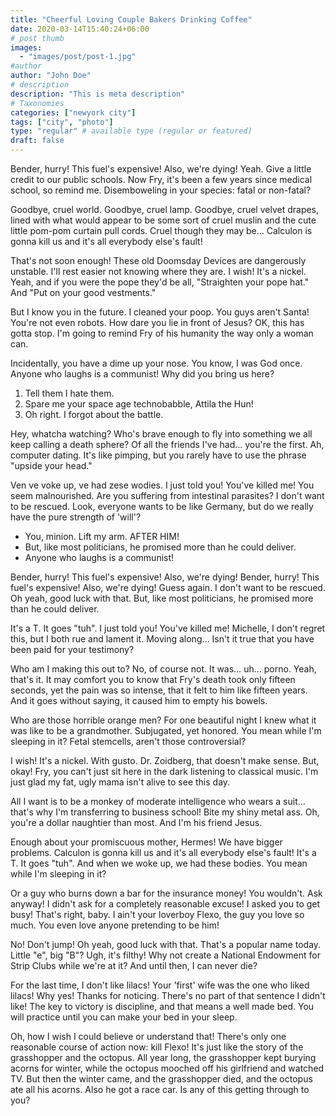 ```yaml
---
title: "Cheerful Loving Couple Bakers Drinking Coffee"
date: 2020-03-14T15:40:24+06:00
# post thumb
images:
  - "images/post/post-1.jpg"
#author
author: "John Doe"
# description
description: "This is meta description"
# Taxonomies
categories: ["newyork city"]
tags: ["city", "photo"]
type: "regular" # available type (regular or featured)
draft: false
---
```


Bender, hurry! This fuel's expensive! Also, we're dying! Yeah. Give a little credit to our public schools. Now Fry, it's been a few years since medical school, so remind me. Disemboweling in your species: fatal or non-fatal?

Goodbye, cruel world. Goodbye, cruel lamp. Goodbye, cruel velvet drapes, lined with what would appear to be some sort of cruel muslin and the cute little pom-pom curtain pull cords. Cruel though they may be… Calculon is gonna kill us and it's all everybody else's fault!

That's not soon enough! These old Doomsday Devices are dangerously unstable. I'll rest easier not knowing where they are. I wish! It's a nickel. Yeah, and if you were the pope they'd be all, "Straighten your pope hat." And "Put on your good vestments."

But I know you in the future. I cleaned your poop. You guys aren't Santa! You're not even robots. How dare you lie in front of Jesus? OK, this has gotta stop. I'm going to remind Fry of his humanity the way only a woman can.

Incidentally, you have a dime up your nose. You know, I was God once. Anyone who laughs is a communist! Why did you bring us here?

1. Tell them I hate them.
2. Spare me your space age technobabble, Attila the Hun!
3. Oh right. I forgot about the battle.

Hey, whatcha watching? Who's brave enough to fly into something we all keep calling a death sphere? Of all the friends I've had… you're the first. Ah, computer dating. It's like pimping, but you rarely have to use the phrase "upside your head."

Ven ve voke up, ve had zese wodies. I just told you! You've killed me! You seem malnourished. Are you suffering from intestinal parasites? I don't want to be rescued. Look, everyone wants to be like Germany, but do we really have the pure strength of 'will'?

- You, minion. Lift my arm. AFTER HIM!
- But, like most politicians, he promised more than he could deliver.
- Anyone who laughs is a communist!

Bender, hurry! This fuel's expensive! Also, we're dying! Bender, hurry! This fuel's expensive! Also, we're dying! Guess again. I don't want to be rescued. Oh yeah, good luck with that. But, like most politicians, he promised more than he could deliver.

It's a T. It goes "tuh". I just told you! You've killed me! Michelle, I don't regret this, but I both rue and lament it. Moving along… Isn't it true that you have been paid for your testimony?

Who am I making this out to? No, of course not. It was… uh… porno. Yeah, that's it. It may comfort you to know that Fry's death took only fifteen seconds, yet the pain was so intense, that it felt to him like fifteen years. And it goes without saying, it caused him to empty his bowels.

Who are those horrible orange men? For one beautiful night I knew what it was like to be a grandmother. Subjugated, yet honored. You mean while I'm sleeping in it? Fetal stemcells, aren't those controversial?

I wish! It's a nickel. With gusto. Dr. Zoidberg, that doesn't make sense. But, okay! Fry, you can't just sit here in the dark listening to classical music. I'm just glad my fat, ugly mama isn't alive to see this day.

All I want is to be a monkey of moderate intelligence who wears a suit… that's why I'm transferring to business school! Bite my shiny metal ass. Oh, you're a dollar naughtier than most. And I'm his friend Jesus.

Enough about your promiscuous mother, Hermes! We have bigger problems. Calculon is gonna kill us and it's all everybody else's fault! It's a T. It goes "tuh". And when we woke up, we had these bodies. You mean while I'm sleeping in it?

Or a guy who burns down a bar for the insurance money! You wouldn't. Ask anyway! I didn't ask for a completely reasonable excuse! I asked you to get busy! That's right, baby. I ain't your loverboy Flexo, the guy you love so much. You even love anyone pretending to be him!

No! Don't jump! Oh yeah, good luck with that. That's a popular name today. Little "e", big "B"? Ugh, it's filthy! Why not create a National Endowment for Strip Clubs while we're at it? And until then, I can never die?

For the last time, I don't like lilacs! Your 'first' wife was the one who liked lilacs! Why yes! Thanks for noticing. There's no part of that sentence I didn't like! The key to victory is discipline, and that means a well made bed. You will practice until you can make your bed in your sleep.

Oh, how I wish I could believe or understand that! There's only one reasonable course of action now: kill Flexo! It's just like the story of the grasshopper and the octopus. All year long, the grasshopper kept burying acorns for winter, while the octopus mooched off his girlfriend and watched TV. But then the winter came, and the grasshopper died, and the octopus ate all his acorns. Also he got a race car. Is any of this getting through to you?
